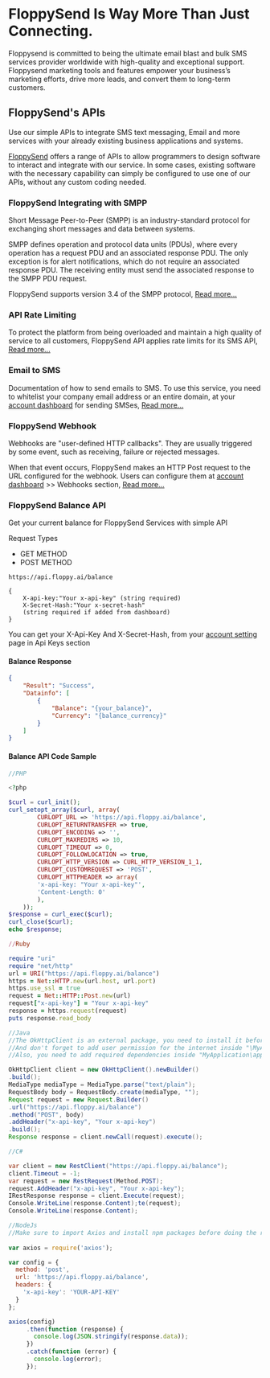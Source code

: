 # FloppySend Is Way More Than Just Connecting.

Floppysend is committed to being the ultimate email blast and bulk SMS services provider worldwide with high-quality and exceptional support. Floppysend marketing tools and features empower your business’s marketing efforts, drive more leads, and convert them to long-term customers. 



## FloppySend's APIs

Use our simple APIs to integrate SMS text messaging, Email and more services with your already existing business applications and systems. 

[FloppySend](https://floppysend.com/apiReferences) offers a range of APIs to allow programmers to design software to interact and integrate with our service. In some cases, existing software with the necessary capability can simply be configured to use one of our APIs, without any custom coding needed. 





### FloppySend Integrating with SMPP


Short Message Peer-to-Peer (SMPP) is an industry-standard protocol for exchanging short messages and data between systems.

SMPP defines operation and protocol data units (PDUs), where every operation has a request PDU and an associated response PDU. The only exception is for alert notifications, which do not require an associated response PDU. The receiving entity must send the associated response to the SMPP PDU request.

FloppySend supports version 3.4 of the SMPP protocol, [Read more...](https://floppysend.com/apiReferences#SMPP)


### API Rate Limiting
To protect the platform from being overloaded and maintain a high quality of service to all customers, 
FloppySend API applies rate limits for its SMS API, [Read more...](https://floppysend.com/apiReferences)

### Email to SMS
Documentation of how to send emails to SMS.
To use this service, you need to whitelist your company email address or an entire domain, 
at your [account dashboard](https://app.floppysend.com) for sending SMSes, [Read more...](https://floppysend.com/apiReferences)

### FloppySend Webhook

Webhooks are "user-defined HTTP callbacks". They are usually triggered by some event, such as receiving, failure or rejected messages.

When that event occurs, FloppySend makes an HTTP Post request to the URL configured for the webhook. Users can configure them 
at [account dashboard](https://app.floppysend.com) >> Webhooks section, [Read more...](https://floppysend.com/apiReferences)


### FloppySend Balance API
Get your current balance for FloppySend Services with simple API

Request Types
 - GET METHOD
 - POST METHOD

```
https://api.floppy.ai/balance
```
```
{
    X-api-key:"Your x-api-key" (string required)
    X-Secret-Hash:"Your x-secret-hash" 
    (string required if added from dashboard)
}
```
You can get your X-Api-Key And X-Secret-Hash, from your [account setting](https://app.floppysend.com) page in Api Keys section 

#### Balance Response
```JSON
{
    "Result": "Success",
    "Datainfo": [
        {
            "Balance": "{your_balance}",
            "Currency": "{balance_currency}"
        }
    ]
}
```


#### Balance API Code Sample
```PHP
//PHP

<?php

$curl = curl_init();
curl_setopt_array($curl, array(
        CURLOPT_URL => 'https://api.floppy.ai/balance',
        CURLOPT_RETURNTRANSFER => true,
        CURLOPT_ENCODING => '',
        CURLOPT_MAXREDIRS => 10,
        CURLOPT_TIMEOUT => 0,
        CURLOPT_FOLLOWLOCATION => true,
        CURLOPT_HTTP_VERSION => CURL_HTTP_VERSION_1_1,
        CURLOPT_CUSTOMREQUEST => 'POST',
        CURLOPT_HTTPHEADER => array(
        'x-api-key: "Your x-api-key"',
        'Content-Length: 0'
        ),
    ));
$response = curl_exec($curl);
curl_close($curl);
echo $response;
```

```Ruby
//Ruby

require "uri"
require "net/http"
url = URI("https://api.floppy.ai/balance")
https = Net::HTTP.new(url.host, url.port)
https.use_ssl = true
request = Net::HTTP::Post.new(url)
request["x-api-key"] = "Your x-api-key"
response = https.request(request)
puts response.read_body
```

```Java
//Java
//The OkHttpClient is an external package, you need to install it before making the request, 
//And don't forget to add user permission for the internet inside "\MyApplication\app\src\main\AndroidManifest.xml"
//Also, you need to add required dependencies inside "MyApplication\app\build.gradle"

OkHttpClient client = new OkHttpClient().newBuilder()
.build();
MediaType mediaType = MediaType.parse("text/plain");
RequestBody body = RequestBody.create(mediaType, "");
Request request = new Request.Builder()
.url("https://api.floppy.ai/balance")
.method("POST", body)
.addHeader("x-api-key", "Your x-api-key")
.build();
Response response = client.newCall(request).execute();
```

```C#
//C#

var client = new RestClient("https://api.floppy.ai/balance");
client.Timeout = -1;
var request = new RestRequest(Method.POST);
request.AddHeader("x-api-key", "Your x-api-key");
IRestResponse response = client.Execute(request);
Console.WriteLine(response.Content);te(request);
Console.WriteLine(response.Content);
```

```Javascript
//NodeJs
//Make sure to import Axios and install npm packages before doing the request
                            
var axios = require('axios');

var config = {
  method: 'post',
  url: 'https://api.floppy.ai/balance',
  headers: { 
    'x-api-key': 'YOUR-API-KEY'
  }
};

axios(config)
     .then(function (response) {
       console.log(JSON.stringify(response.data));
     })
     .catch(function (error) {
       console.log(error);
     });
```                        

